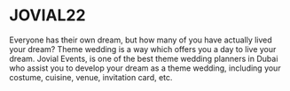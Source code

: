 # JOVIAL22
Everyone has their own dream, but how many of you have actually lived your dream? Theme wedding is a way which offers you a day to live your dream. Jovial Events, is one of the best theme wedding planners in Dubai who assist you to develop your dream as a theme wedding, including your costume, cuisine, venue, invitation card, etc.
